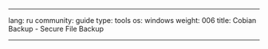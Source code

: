 

---

lang: ru
community: guide
type: tools
os: windows
weight: 006
title: Cobian Backup - Secure File Backup

---

<stub>

